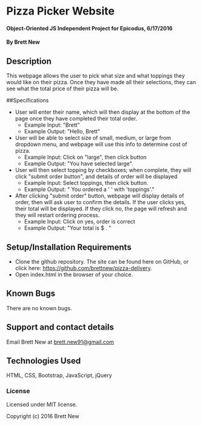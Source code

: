 # Pizza Picker Website

#### Object-Oriented JS Independent Project for Epicodus, 6/17/2016

#### By Brett New

## Description

This webpage allows the user to pick what size and what toppings they would like on their pizza. Once they have made all their selections, they can see what the total price of their pizza will be.

##Specifications

- User will enter their name, which will then display  at the bottom of the page once they have completed their total order.
  - Example Input: "Brett"
  - Example Output: "Hello, Brett"
- User will be able to select size of small, medium, or large from  dropdown menu, and webpage will use this info to determine cost of pizza.
  - Example Input: Click on "large", then click button
  - Example Output: "You have selected large".
- User will then select topping by checkboxes; when complete, they will click "submit order button", and details of order will be displayed
  - Example Input: Select toppings, then click button.
  - Example Output: " You ordered a ' ' with 'toppings'."
- After clicking "submit order" button, webpage will display details of order, then will ask user to confirm the details. If the user clicks yes, their total will be displayed. If they click no, the page will refresh and they will restart ordering process.
  - Example Input: Click on yes, order is correct
  - Example Output: "Your total is $ .  "

## Setup/Installation Requirements

* Clone the github repository. The site can be found here on GitHub, or click here: https://github.com/brettnew/pizza-delivery.
* Open index.html in the browser of your choice.

## Known Bugs

There are no known bugs.

## Support and contact details

Email Brett New at brett.new91@gmail.com

## Technologies Used

HTML, CSS, Bootstrap, JavaScript, jQuery

### License

Licensed under MIT license.

Copyright (c) 2016 Brett New
